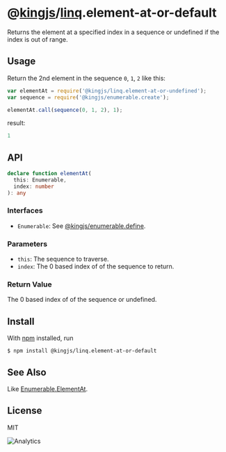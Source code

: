 # @[kingjs](https://www.npmjs.com/package/kingjs)/[linq](https://www.npmjs.com/package/@kingjs/linq).element-at-or-default
Returns the element at a specified index in a sequence or undefined if the index is out of range.
## Usage
Return the 2nd element in the sequence `0`, `1`, `2` like this:
```js
var elementAt = require('@kingjs/linq.element-at-or-undefined');
var sequence = require('@kingjs/enumerable.create');

elementAt.call(sequence(0, 1, 2), 1);
```
result:
```js
1
```

## API
```ts
declare function elementAt(
  this: Enumerable,
  index: number
): any
```
### Interfaces
- `Enumerable`: See [@kingjs/enumerable.define](https://www.npmjs.com/package/@kingjs/enumerable.define).

### Parameters
- `this`: The sequence to traverse.
- `index`: The 0 based index of of the sequence to return.

### Return Value
The 0 based index of of the sequence or undefined.

## Install
With [npm](https://npmjs.org/) installed, run

```
$ npm install @kingjs/linq.element-at-or-default
```
## See Also
Like [Enumerable.ElementAt](https://msdn.microsoft.com/en-us/library/bb494386(v=vs.110).aspx).

## License

MIT

![Analytics](https://analytics.kingjs.net/linq/element-at-or-undefined)